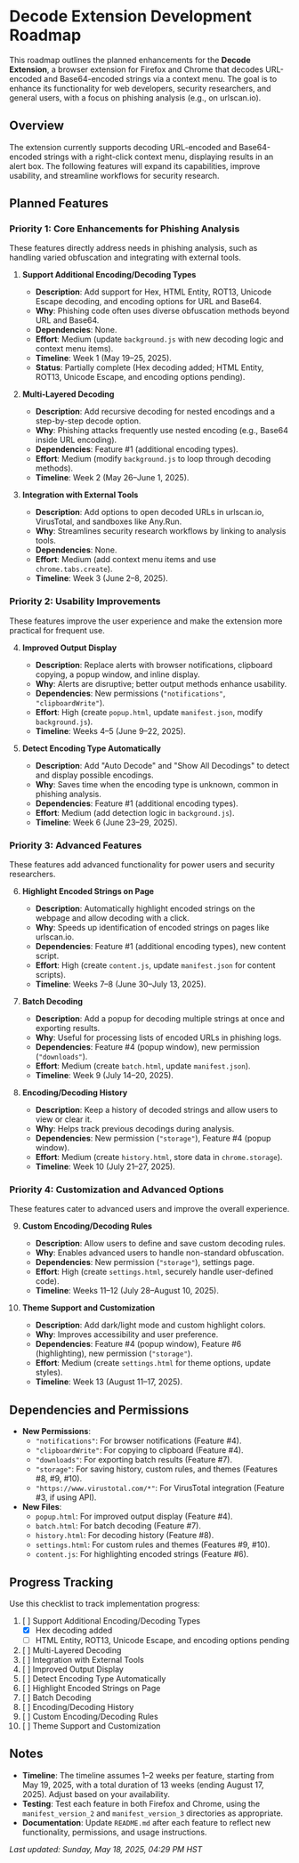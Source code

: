 # Decode Extension Development Roadmap

This roadmap outlines the planned enhancements for the **Decode Extension**, a browser extension for Firefox and Chrome that decodes URL-encoded and Base64-encoded strings via a context menu. The goal is to enhance its functionality for web developers, security researchers, and general users, with a focus on phishing analysis (e.g., on urlscan.io).

## Overview

The extension currently supports decoding URL-encoded and Base64-encoded strings with a right-click context menu, displaying results in an alert box. The following features will expand its capabilities, improve usability, and streamline workflows for security research.

## Planned Features

### Priority 1: Core Enhancements for Phishing Analysis
These features directly address needs in phishing analysis, such as handling varied obfuscation and integrating with external tools.

1. **Support Additional Encoding/Decoding Types**  
   - **Description**: Add support for Hex, HTML Entity, ROT13, Unicode Escape decoding, and encoding options for URL and Base64.
   - **Why**: Phishing code often uses diverse obfuscation methods beyond URL and Base64.
   - **Dependencies**: None.
   - **Effort**: Medium (update `background.js` with new decoding logic and context menu items).
   - **Timeline**: Week 1 (May 19–25, 2025).
   - **Status**: Partially complete (Hex decoding added; HTML Entity, ROT13, Unicode Escape, and encoding options pending).

2. **Multi-Layered Decoding**  
   - **Description**: Add recursive decoding for nested encodings and a step-by-step decode option.
   - **Why**: Phishing attacks frequently use nested encoding (e.g., Base64 inside URL encoding).
   - **Dependencies**: Feature #1 (additional encoding types).
   - **Effort**: Medium (modify `background.js` to loop through decoding methods).
   - **Timeline**: Week 2 (May 26–June 1, 2025).

3. **Integration with External Tools**  
   - **Description**: Add options to open decoded URLs in urlscan.io, VirusTotal, and sandboxes like Any.Run.
   - **Why**: Streamlines security research workflows by linking to analysis tools.
   - **Dependencies**: None.
   - **Effort**: Medium (add context menu items and use `chrome.tabs.create`).
   - **Timeline**: Week 3 (June 2–8, 2025).

### Priority 2: Usability Improvements
These features improve the user experience and make the extension more practical for frequent use.

4. **Improved Output Display**  
   - **Description**: Replace alerts with browser notifications, clipboard copying, a popup window, and inline display.
   - **Why**: Alerts are disruptive; better output methods enhance usability.
   - **Dependencies**: New permissions (`"notifications"`, `"clipboardWrite"`).
   - **Effort**: High (create `popup.html`, update `manifest.json`, modify `background.js`).
   - **Timeline**: Weeks 4–5 (June 9–22, 2025).

5. **Detect Encoding Type Automatically**  
   - **Description**: Add "Auto Decode" and "Show All Decodings" to detect and display possible encodings.
   - **Why**: Saves time when the encoding type is unknown, common in phishing analysis.
   - **Dependencies**: Feature #1 (additional encoding types).
   - **Effort**: Medium (add detection logic in `background.js`).
   - **Timeline**: Week 6 (June 23–29, 2025).

### Priority 3: Advanced Features
These features add advanced functionality for power users and security researchers.

6. **Highlight Encoded Strings on Page**  
   - **Description**: Automatically highlight encoded strings on the webpage and allow decoding with a click.
   - **Why**: Speeds up identification of encoded strings on pages like urlscan.io.
   - **Dependencies**: Feature #1 (additional encoding types), new content script.
   - **Effort**: High (create `content.js`, update `manifest.json` for content scripts).
   - **Timeline**: Weeks 7–8 (June 30–July 13, 2025).

7. **Batch Decoding**  
   - **Description**: Add a popup for decoding multiple strings at once and exporting results.
   - **Why**: Useful for processing lists of encoded URLs in phishing logs.
   - **Dependencies**: Feature #4 (popup window), new permission (`"downloads"`).
   - **Effort**: Medium (create `batch.html`, update `manifest.json`).
   - **Timeline**: Week 9 (July 14–20, 2025).

8. **Encoding/Decoding History**  
   - **Description**: Keep a history of decoded strings and allow users to view or clear it.
   - **Why**: Helps track previous decodings during analysis.
   - **Dependencies**: New permission (`"storage"`), Feature #4 (popup window).
   - **Effort**: Medium (create `history.html`, store data in `chrome.storage`).
   - **Timeline**: Week 10 (July 21–27, 2025).

### Priority 4: Customization and Advanced Options
These features cater to advanced users and improve the overall experience.

9. **Custom Encoding/Decoding Rules**  
   - **Description**: Allow users to define and save custom decoding rules.
   - **Why**: Enables advanced users to handle non-standard obfuscation.
   - **Dependencies**: New permission (`"storage"`), settings page.
   - **Effort**: High (create `settings.html`, securely handle user-defined code).
   - **Timeline**: Weeks 11–12 (July 28–August 10, 2025).

10. **Theme Support and Customization**  
    - **Description**: Add dark/light mode and custom highlight colors.
    - **Why**: Improves accessibility and user preference.
    - **Dependencies**: Feature #4 (popup window), Feature #6 (highlighting), new permission (`"storage"`).
    - **Effort**: Medium (create `settings.html` for theme options, update styles).
    - **Timeline**: Week 13 (August 11–17, 2025).

## Dependencies and Permissions

- **New Permissions**:
  - `"notifications"`: For browser notifications (Feature #4).
  - `"clipboardWrite"`: For copying to clipboard (Feature #4).
  - `"downloads"`: For exporting batch results (Feature #7).
  - `"storage"`: For saving history, custom rules, and themes (Features #8, #9, #10).
  - `"https://www.virustotal.com/*"`: For VirusTotal integration (Feature #3, if using API).
- **New Files**:
  - `popup.html`: For improved output display (Feature #4).
  - `batch.html`: For batch decoding (Feature #7).
  - `history.html`: For decoding history (Feature #8).
  - `settings.html`: For custom rules and themes (Features #9, #10).
  - `content.js`: For highlighting encoded strings (Feature #6).

## Progress Tracking

Use this checklist to track implementation progress:

1. [ ] Support Additional Encoding/Decoding Types  
   - [x] Hex decoding added  
   - [ ] HTML Entity, ROT13, Unicode Escape, and encoding options pending  
2. [ ] Multi-Layered Decoding  
3. [ ] Integration with External Tools  
4. [ ] Improved Output Display  
5. [ ] Detect Encoding Type Automatically  
6. [ ] Highlight Encoded Strings on Page  
7. [ ] Batch Decoding  
8. [ ] Encoding/Decoding History  
9. [ ] Custom Encoding/Decoding Rules  
10. [ ] Theme Support and Customization  

## Notes

- **Timeline**: The timeline assumes 1–2 weeks per feature, starting from May 19, 2025, with a total duration of 13 weeks (ending August 17, 2025). Adjust based on your availability.
- **Testing**: Test each feature in both Firefox and Chrome, using the `manifest_version_2` and `manifest_version_3` directories as appropriate.
- **Documentation**: Update `README.md` after each feature to reflect new functionality, permissions, and usage instructions.

*Last updated: Sunday, May 18, 2025, 04:29 PM HST*
